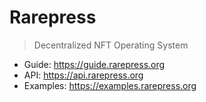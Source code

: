 # Rarepress

> Decentralized NFT Operating System

- Guide: https://guide.rarepress.org
- API: https://api.rarepress.org
- Examples: https://examples.rarepress.org
